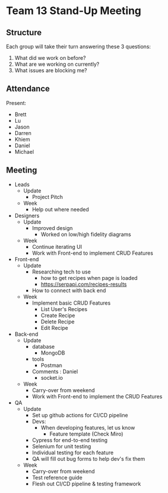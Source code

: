 # Team 13 Stand-Up Meeting

## Structure
Each group will take their turn answering these 3 questions:
1. What did we work on before?
2. What are we working on currently?
3. What issues are blocking me?

## Attendance
Present:
- Brett
- Lu
- Jason
- Darren
- Khiem
- Daniel
- Michael

## Meeting

- Leads
  - Update
    - Project Pitch  
  - Week
    - Help out where needed 
- Designers
  - Update
    - Improved design
      - Worked on low/high fidelity diagrams  
  - Week
    - Continue iterating UI
    - Work with Front-end to implement CRUD Features
- Front-end
  - Update
    - Researching tech to use
      - how to get recipes when page is loaded
      - https://serpapi.com/recipes-results
    - How to connect with back end  
  - Week 
    - Implement basic CRUD Features
      - List User's Recipes
      - Create Recipe
      - Delete Recipe
      - Edit Recipe   
- Back-end
  - Update
    - database
      - MongoDB
    - tools
      - Postman
    - Comments : Daniel
      - socket.io    
  - Week
    - Carry-over from weekend 
    - Work with Front-end to implement the CRUD Features    
- QA
  - Update
    - Set up github actions for CI/CD pipeline
    - Devs:
      - When developing features, let us know
        - Feature template (Check Miro) 
    - Cypress for end-to-end testing
    - Selenium for unit testing
    - Individual testing for each feature
    - QA will fill out bug forms to help dev's fix them
  - Week
    - Carry-over from weekend
    - Test reference guide 
    - Flesh out CI/CD pipeline & testing framework    
